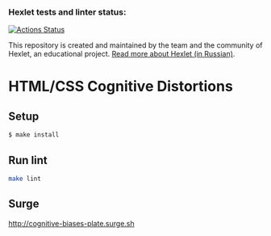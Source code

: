 ### Hexlet tests and linter status:
[![Actions Status](https://github.com/DmitriyK/layout-designer-project-lvl1/workflows/hexlet-check/badge.svg)](https://github.com/DmitriyK/layout-designer-project-lvl1/actions)

This repository is created and maintained by the team and the community of Hexlet, an educational project. [Read more about Hexlet (in Russian)](https://ru.hexlet.io/programs/layout-designer/projects/58).

# HTML/CSS Cognitive Distortions

## Setup

```sh
$ make install
```

## Run lint

```sh
make lint
```

## Surge
http://cognitive-biases-plate.surge.sh
